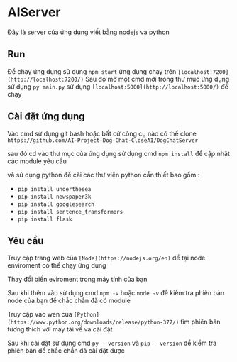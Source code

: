 # AIServer
Đây là server của ứng dụng viết bằng nodejs và python

## Run

Để chạy ứng dụng sử dụng `npm start` ứng dụng chạy trên `[localhost:7200](http://localhost:7200/)`
Sau đó mở một cmd mới trong thư mục ứng dụng sử dụng `py main.py` sử dụng `[localhost:5000](http://localhost:5000/)` để chạy

## Cài đặt ứng dụng

Vào cmd sử dụng git bash hoặc bất cứ công cụ nào có thể clone `https://github.com/AI-Project-Dog-Chat-CloseAI/DogChatServer`

sau đó cd vào thư mục của ứng dụng sử dụng cmd `npm install` để cập nhật các module yêu cầu

và sử dụng python để cài các thư viện python cần thiết bao gồm :

- `pip install underthesea`
- `pip install newspaper3k`
- `pip install googlesearch`
- `pip install sentence_transformers`
- `pip install flask`

## Yêu cầu

Truy cập trang web của `[Node](https://nodejs.org/en)` để tại node enviroment có thể chạy ứng dụng

Thay đổi biến eviroment trong máy tính của bạn

Sau khi thêm vào sử dụng cmd `npm -v` hoặc `node -v` để kiểm tra phiên bản node của bạn để chắc chắn đã có module

Truy cập vào wen của `[Python](https://www.python.org/downloads/release/python-377/)` tìm phiên bản tương thích với máy tải về và cài đặt

Sau khi cài đặt sử dụng cmd `py --version` và `pip --version` để kiểm tra phiên bản để chắc chắn đã cài đặt được
